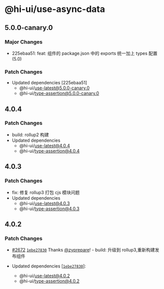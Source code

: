 # @hi-ui/use-async-data

## 5.0.0-canary.0

### Major Changes

- 225ebaa51: feat: 组件的 package.json 中的 exports 统一加上 types 配置 (5.0)

### Patch Changes

- Updated dependencies [225ebaa51]
  - @hi-ui/use-latest@5.0.0-canary.0
  - @hi-ui/type-assertion@5.0.0-canary.0

## 4.0.4

### Patch Changes

- build: rollup2 构建
- Updated dependencies
  - @hi-ui/use-latest@4.0.4
  - @hi-ui/type-assertion@4.0.4

## 4.0.3

### Patch Changes

- fix: 修复 rollup3 打包 cjs 模块问题
- Updated dependencies
  - @hi-ui/use-latest@4.0.3
  - @hi-ui/type-assertion@4.0.3

## 4.0.2

### Patch Changes

- [#2672](https://github.com/XiaoMi/hiui/pull/2672) [`1ebe27830`](https://github.com/XiaoMi/hiui/commit/1ebe2783098b3a8cd980bd10076d67635463800e) Thanks [@zyprepare](https://github.com/zyprepare)! - build: 升级到 rollup3,重新构建发布组件

- Updated dependencies [[`1ebe27830`](https://github.com/XiaoMi/hiui/commit/1ebe2783098b3a8cd980bd10076d67635463800e)]:
  - @hi-ui/use-latest@4.0.2
  - @hi-ui/type-assertion@4.0.2
